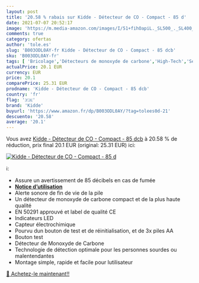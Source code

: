 ```yaml
---
layout: post
title: '20.58 % rabais sur Kidde - Détecteur de CO - Compact - 85 d'
date: 2021-07-07 20:52:17
image: 'https://m.media-amazon.com/images/I/51+fihOapiL._SL500_._SL400_.jpg'
comments: true
category: ofertas
author: 'tole.es'
slug: 'B003ODL0AY-fr Kidde - Détecteur de CO - Compact - 85 dcb'
sku: 'B003ODL0AY-fr'
tags: [ 'Bricolage','Détecteurs de monoxyde de carbone','High-Tech','Sécurité','Sécurité incendie','kidde', ]
actualPrice: 20.1 EUR
currency: EUR
price: 20.1
comparePrice: 25.31 EUR
prodname: 'Kidde - Détecteur de CO - Compact - 85 dcb'
country: 'fr'
flag: '🇫🇷'
brand: 'Kidde'
buyurl: 'https://www.amazon.fr/dp/B003ODL0AY/?tag=tolees0d-21'
descuento: '20.58'
average: '20.1'
---
```


Vous avez [Kidde - Détecteur de CO - Compact - 85 dcb](https://www.amazon.fr/dp/B003ODL0AY/?tag=tolees0d-21)  à  20.58 % de réduction, prix final  20.1 EUR (original: 25.31 EUR) ici:

[![Kidde - Détecteur de CO - Compact - 85 d](https://m.media-amazon.com/images/I/51+fihOapiL._SL500_._SL400_.jpg)](https://www.amazon.fr/dp/B003ODL0AY/?tag=tolees0d-21)

ℹ️:

- Assure un avertissement de 85 décibels en cas de fumée
- <b><a href="http://g-ec2.images-amazon.com/images/G/08/RBS/047871082445.pdf">Notice d’utilisation</a></b>
- Alerte sonore de fin de vie de la pile
- Un détecteur de monoxyde de carbone compact et de la plus haute qualité
- EN 50291 approuvé et label de qualité CE
- Indicateurs LED
- Capteur électrochimique
- Pourvu dun bouton de test et de réinitialisation, et de 3x piles AA
- Bouton test
- Détecteur de Monoxyde de Carbone
- Technologie de détection optimale pour les personnes sourdes ou malentendantes
- Montage simple, rapide et facile pour lutilisateur

[🛒 Achetez-le maintenant!!](https://www.amazon.fr/dp/B003ODL0AY/?tag=tolees0d-21)
